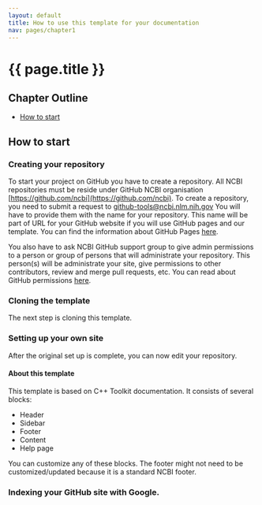 ```yaml
---
layout: default
title: How to use this template for your documentation
nav: pages/chapter1
---
```



{{ page.title }}
================================================


## Chapter Outline

- [How to start](#chapter1.how_to_start)


<a name="chapter1.how_to_start"></a>
How to start
-------------

### Creating your repository

To start your project on GitHub you have to create a repository. All NCBI repositories must be reside under GitHub NCBI organisation [https://github.com/ncbi](https://github.com/ncbi). To create a repository, you need to submit a request to [github-tools@ncbi.nlm.nih.gov](mailto:github-tools@ncbi.nlm.nih.gov) You will have to provide them with the name for your repository. This name will be part of URL for your GitHub website if you will use GitHub pages and our template. You can find the information about GitHub Pages [here](https://help.github.com/en/github/working-with-github-pages/about-github-pages).

You also have to ask NCBI GitHub support group to give admin permissions to a person or group of persons that will administrate your repository. This person(s) will be administrate your site, give permissions to other contributors, review and merge pull requests, etc.
You can read about GitHub permissions [here](https://help.github.com/en/github/getting-started-with-github/access-permissions-on-github).

### Cloning the template

The next step is cloning this template. 

### Setting up your own site

After the original set up is complete, you can now edit your repository.

#### About this template

This template is based on C++ Toolkit documentation. It consists of several blocks:

* Header
* Sidebar
* Footer
* Content
* Help page

You can customize any of these blocks. The footer might not need to be customized/updated because it is a standard NCBI footer.

### Indexing your GitHub site with Google.
